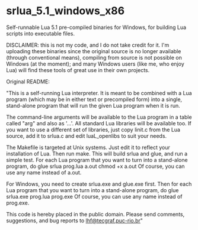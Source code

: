 # srlua_5.1_windows_x86
Self-runnable Lua 5.1 pre-compiled binaries for Windows, for building Lua scripts into executable files. 

DISCLAIMER: this is not my code, and I do not take credit for it. I'm uploading these binaries since the original source is no longer available (through conventional means), compiling from source is not possible on Windows (at the moment); and many Windows users (like me, who enjoy Lua) will find these tools of great use in their own projects.

Original README:

"This is a self-running Lua interpreter. It is meant to be combined with a
Lua program (which may be in either text or precompiled form) into a single,
stand-alone program that will run the given Lua program when it is run.

The command-line arguments will be available to the Lua program in a table
called "arg" and also as '...'. All standard Lua libraries will be available
too. If you want to use a different set of libraries, just copy linit.c from
the Lua source, add it to srlua.c and edit luaL_openlibs to suit your needs.

The Makefile is targeted at Unix systems. Just edit it to reflect your
installation of Lua. Then run make. This will build srlua and glue, and run
a simple test. For each Lua program that you want to turn into a stand-alone
program, do
	glue srlua prog.lua a.out
	chmod +x a.out
Of course, you can use any name instead of a.out.

For Windows, you need to create srlua.exe and glue.exe first. Then for each
Lua program that you want to turn into a stand-alone program, do
	glue srlua.exe prog.lua prog.exe
Of course, you can use any name instead of prog.exe.

This code is hereby placed in the public domain.
Please send comments, suggestions, and bug reports to lhf@tecgraf.puc-rio.br"

